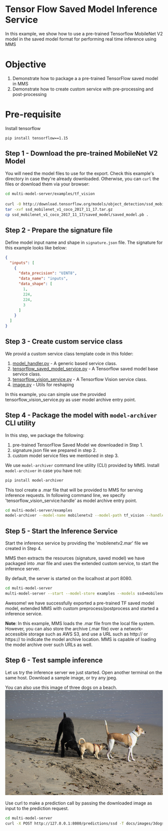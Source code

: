 # Tensor Flow Saved Model Inference Service

In this example, we show how to use a pre-trained Tensorflow MobileNet V2 model in the saved model format for performing real time inference using MMS

# Objective

1. Demonstrate how to package a a pre-trained TensorFlow saved model in MMS
2. Demonstrate how to create custom service with pre-processing and post-processing

# Pre-requisite
Install tensorflow

```
pip install tensorflow==1.15
```

## Step 1 - Download the pre-trained MobileNet V2 Model

You will need the model files to use for the export. Check this example's directory in case they're already downloaded. Otherwise, you can `curl` the files or download them via your browser:

```bash
cd multi-model-server/examples/tf_vision

curl -O http://download.tensorflow.org/models/object_detection/ssd_mobilenet_v1_coco_2017_11_17.tar.gz
tar -xvf ssd_mobilenet_v1_coco_2017_11_17.tar.gz
cp ssd_mobilenet_v1_coco_2017_11_17/saved_model/saved_model.pb .
```


## Step 2 - Prepare the signature file

Define model input name and shape in `signature.json` file. The signature for this example looks like below:

```json
{
  "inputs": [
    {
      "data_precision": "UINT8",
      "data_name": "inputs",
      "data_shape": [
        1,
        224,
        224,
        3
      ]
    }
  ]
}
```

## Step 3 - Create custom service class

We provid a custom service class template code in this folder:
1. [model_handler.py](./model_handler.py) - A generic based service class.
2. [tensorflow_saved_model_service.py](./tensorflow_saved_model_service.py) - A Tensorflow saved model base service class.
3. [tensorflow_vision_service.py](./tensorflow_vision_service.py) - A Tensorflow Vision service class.
4. [image.py](./image.py) - Utils for reshaping

In this example, you can simple use the provided tensorflow_vision_service.py as user model archive entry point.

## Step 4 - Package the model with `model-archiver` CLI utility

In this step, we package the following:
1. pre-trained TensorFlow Saved Model we downloaded in Step 1.
2. signature.json file we prepared in step 2.
3. custom model service files we mentioned in step 3.

We use `model-archiver` command line utility (CLI) provided by MMS.
Install `model-archiver` in case you have not:

```bash
pip install model-archiver
```

This tool create a .mar file that will be provided to MMS for serving inference requests. In following command line, we specify 'tensorflow_vision_service:handle' as model archive entry point.

```bash
cd multi-model-server/examples
model-archiver --model-name mobilenetv2 --model-path tf_vision --handler tensorflow_vision_service:handle
```

## Step 5 - Start the Inference Service

Start the inference service by providing the 'mobilenetv2.mar' file we created in Step 4.

MMS then extracts the resources (signature, saved model) we have packaged into .mar file and uses the extended custom service, to start the inference server.

By default, the server is started on the localhost at port 8080.

```bash
cd multi-model-server
multi-model-server --start --model-store examples --models ssd=mobilenetv2.mar
```

Awesome! we have successfully exported a pre-trained TF saved model model, extended MMS with custom preprocess/postprocess and started a inference service.

**Note**: In this example, MMS loads the .mar file from the local file system. However, you can also store the archive (.mar file) over a network-accessible storage such as AWS S3, and use a URL such as http:// or https:// to indicate the model archive location. MMS is capable of loading the model archive over such URLs as well.

## Step 6 - Test sample inference

Let us try the inference server we just started. Open another terminal on the same host. Download a sample image, or try any jpeg.

You can also use this image of three dogs on a beach.
![3 dogs on beach](../../docs/images/3dogs.jpg)

Use curl to make a prediction call by passing the downloaded image as input to the prediction request.

```bash
cd multi-model-server
curl -X POST http://127.0.0.1:8080/predictions/ssd -T docs/images/3dogs.jpg
```
